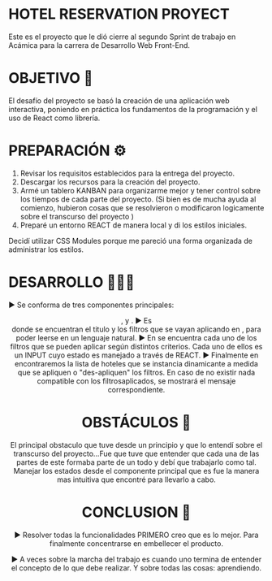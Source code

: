 # HOTEL RESERVATION PROYECT
 Este es el proyecto que le dió cierre al segundo Sprint de trabajo en Acámica para la carrera de Desarrollo Web Front-End.


# OBJETIVO 🏅

 El desafío del proyecto se basó la creación de una aplicación web interactiva, poniendo en práctica los fundamentos de la 
programación y el uso de React como librería.


# PREPARACIÓN ⚙️

1. Revisar los requisitos establecidos para la entrega del proyecto.
2. Descargar los recursos para la creación del proyecto.
3. Armé un tablero KANBAN para organizarme mejor y tener control sobre los tiempos de  cada parte del proyecto. (Si bien es de mucha ayuda
al comienzo, hubieron cosas que se resolvieron o modificaron logicamente sobre el transcurso del proyecto )
4. Preparé un entorno REACT de manera local y di los estilos iniciales. 

Decidí utilizar CSS Modules porque me pareció una forma organizada de administrar los estilos. 



# DESARROLLO 👨🏽‍💻

▶︎ Se conforma de tres componentes principales: <Header/> , <Filters/> y <List/>. 
▶︎ Es <Header/> donde se encuentran el titulo y los filtros que se vayan aplicando en </Filters>, para poder leerse en un lenguaje natural.
▶︎ En <Filters/> se encuentra cada uno de los filtros que se pueden aplicar según distintos criterios. Cada uno de ellos es un INPUT cuyo estado es manejado a través de REACT.
▶︎ Finalmente en <List/> encontraremos la lista de hoteles que se instancia dinamicante a medida que se apliquen o "des-apliquen" los filtros.
En caso de no existir nada compatible con los filtrosaplicados, se mostrará el mensaje correspondiente.




# OBSTÁCULOS 📕

 El principal obstaculo que tuve desde un principio y que lo entendí sobre el transcurso del proyecto...Fue que tuve que entender que cada una de las partes
de este formaba parte de un todo y debí que trabajarlo como tal. Manejar los estados desde el componente principal que es <App/> fue la manera
mas intuitiva que encontré para llevarlo a cabo. 



# CONCLUSION 📃

▶︎ Resolver todas la funcionalidades PRIMERO creo que es lo mejor. Para finalmente concentrarse en embellecer el producto. 

▶︎ A veces sobre la marcha del trabajo es cuando uno termina de entender el concepto de lo que debe realizar. Y sobre todas las cosas: aprendiendo.



